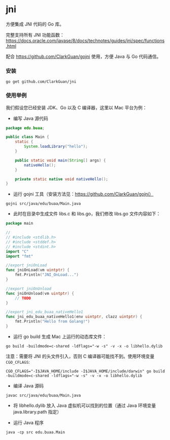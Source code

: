 # jni
方便集成 JNI 代码的 Go 库。

完整支持所有 JNI 功能函数：https://docs.oracle.com/javase/8/docs/technotes/guides/jni/spec/functions.html

配合 https://github.com/ClarkGuan/gojni 使用，方便 Java 与 Go 代码通信。

### 安装

```
go get github.com/ClarkGuan/jni
```

### 使用举例

我们假设您已经安装 JDK、Go 以及 C 编译器，这里以 Mac 平台为例：

* 编写 Java 源代码

```java
package edu.buaa;

public class Main {
    static {
        System.loadLibrary("hello");
    }

    public static void main(String[] args) {
        nativeHello();
    }

    private static native void nativeHello();
}
```

* 运行 gojni 工具（安装方法见：https://github.com/ClarkGuan/gojni）

```
gojni src/java/edu/buaa/Main.java
```

* 此时在目录中生成文件 libs.c 和 libs.go，我们修改 libs.go 文件内容如下：

```go
package main

//
// #include <stdlib.h>
// #include <stddef.h>
// #include <stdint.h>
import "C"
import "fmt"

//export jniOnLoad
func jniOnLoad(vm uintptr) {
	fmt.Println("JNI_OnLoad...")
}

//export jniOnUnload
func jniOnUnload(vm uintptr) {
	// TODO
}

//export jni_edu_buaa_nativeHello1
func jni_edu_buaa_nativeHello1(env uintptr, clazz uintptr) {
	fmt.Println("Hello from Golang!")
}
```

* 运行 go build 生成 Mac 上运行的动态库文件：

```
go build -buildmode=c-shared -ldflags="-w -s" -v -x -o libhello.dylib
```

注意：需要将 JNI 的头文件引入，否则 C 编译器可能找不到。使用环境变量 `CGO_CFLAGS`:

```
CGO_CFLAGS="-I$JAVA_HOME/include -I$JAVA_HOME/include/darwin" go build -buildmode=c-shared -ldflags="-w -s" -v -x -o libhello.dylib
```

* 编译 Java 源码

```
javac src/java/edu/buaa/Main.java
```

* 将 libhello.dylib 放入 Java 虚拟机可以找到的位置（通过 Java 环境变量 java.library.path 指定）

* 运行 Java 程序

```
java -cp src edu.buaa.Main
```